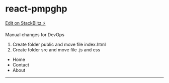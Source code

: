 # react-pmpghp

[Edit on StackBlitz ⚡️](https://stackblitz.com/edit/react-pmpghp)

Manual changes for DevOps

1. Create folder public and move file index.html
2. Create folder src and move file .js and css


  <nav className="navbar navbar-expand-lg navbar-light bg-light">
          <ul className="navbar-nav mr-auto">
            <li><Link to={'/'} className="nav-link"> Home </Link></li>
            <li><Link to={'/contact'} className="nav-link">Contact</Link></li>
            <li><Link to={'/about'} className="nav-link">About</Link></li>
          </ul>
          </nav>
          <hr />
        